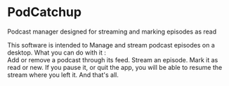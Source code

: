 # PodCatchup
Podcast manager designed for streaming and marking episodes as read

This software is intended to Manage and stream podcast episodes on a desktop. 
What you can do with it :  
Add or remove a podcast through its feed. 
Stream an episode. Mark it as read or new. 
If you pause it, or quit the app, you will be able to resume the stream where you left it. 
And that's all.
